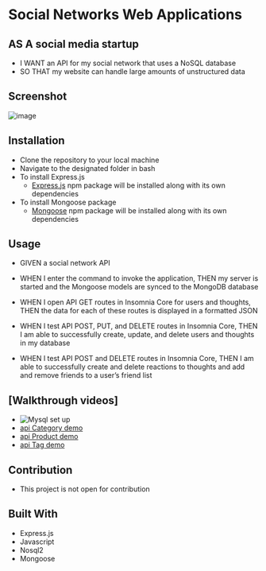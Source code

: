 # Social Networks Web Applications

## AS A social media startup

  * I WANT an API for my social network that uses a NoSQL database
  * SO THAT my website can handle large amounts of unstructured data
  
## Screenshot

![image](https://user-images.githubusercontent.com/78882909/119286879-561be000-bc13-11eb-9ed3-53a0e528018d.png)

## Installation

  * Clone the repository to your local machine
  * Navigate to the designated folder in bash
  * To install Express.js
    * [Express.js](http://expressjs.com/) npm package will be installed along with its own dependencies     
  * To install Mongoose package
    * [Mongoose](https://www.npmjs.com/package/mongoose) npm package will be installed along with its own dependencies
    
## Usage

* GIVEN a social network API

* WHEN I enter the command to invoke the application,
THEN my server is started and the Mongoose models are synced to the MongoDB database

* WHEN I open API GET routes in Insomnia Core for users and thoughts, 
THEN the data for each of these routes is displayed in a formatted JSON

* WHEN I test API POST, PUT, and DELETE routes in Insomnia Core, 
THEN I am able to successfully create, update, and delete users and thoughts in my database

* WHEN I test API POST and DELETE routes in Insomnia Core, 
THEN I am able to successfully create and delete reactions to thoughts and add and remove friends to a user’s friend list

## [Walkthrough videos]
* ![Mysql set up](https://drive.google.com/file/d/1SXdudGeUFhUTkMsvNbyKiqhl4JINhFZD/view?usp=sharing)
* [api Category demo](https://drive.google.com/file/d/1M018OpFXWMSbd-P7I39APsHN79St_9LJ/view?usp=sharing)
* [api Product demo](https://drive.google.com/file/d/110hHsL3K3K5A8Ey52F8PjyGb-BJmCOvO/view?usp=sharing)
* [api Tag demo](https://drive.google.com/file/d/1cUrHeOxDto5uAEULhj5LE4t_C7VFwuQ7/view?usp=sharing)

## Contribution

 * This project is not open for contribution
  
## Built With

- Express.js
- Javascript
- Nosql2
- Mongoose

